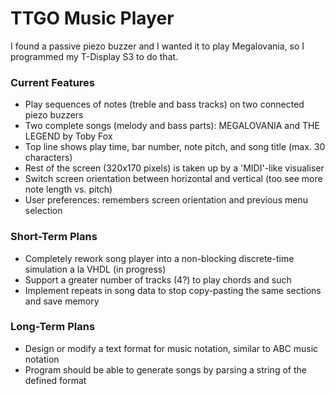 # TTGO Music Player
I found a passive piezo buzzer and I wanted it to play Megalovania, so I programmed my T-Display S3 to do that.

### Current Features
- Play sequences of notes (treble and bass tracks) on two connected piezo buzzers
- Two complete songs (melody and bass parts): MEGALOVANIA and THE LEGEND by Toby Fox
- Top line shows play time, bar number, note pitch, and song title (max. 30 characters)
- Rest of the screen (320x170 pixels) is taken up by a 'MIDI'-like visualiser
- Switch screen orientation between horizontal and vertical (too see more note length vs. pitch)
- User preferences: remembers screen orientation and previous menu selection

### Short-Term Plans
- Completely rework song player into a non-blocking discrete-time simulation a la VHDL (in progress)
- Support a greater number of tracks (4?) to play chords and such
- Implement repeats in song data to stop copy-pasting the same sections and save memory

### Long-Term Plans
- Design or modify a text format for music notation, similar to ABC music notation
- Program should be able to generate songs by parsing a string of the defined format
